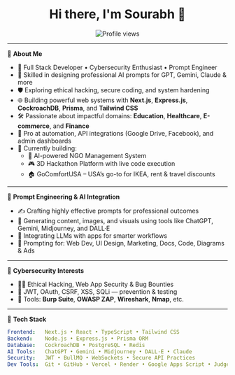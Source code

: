 <h1 align="center">Hi there, I'm Sourabh 👋</h1>
<p align="center">
  <img src="https://komarev.com/ghpvc/?username=raj9661&style=flat-square&color=blue" alt="Profile views"/>
</p>

---

🎯 **About Me**
- 🧠 Full Stack Developer • Cybersecurity Enthusiast • Prompt Engineer  
- 🤖 Skilled in designing professional AI prompts for GPT, Gemini, Claude & more  
- 🛡️ Exploring ethical hacking, secure coding, and system hardening  
- 🌐 Building powerful web systems with **Next.js**, **Express.js**, **CockroachDB**, **Prisma**, and **Tailwind CSS**
- 🛠️ Passionate about impactful domains: **Education**, **Healthcare**, **E-commerce**, and **Finance**
- 🧰 Pro at automation, API integrations (Google Drive, Facebook), and admin dashboards
- 🚀 Currently building:  
  - 🧾 AI-powered NGO Management System  
  - 🎮 3D Hackathon Platform with live code execution  
  - 🏠 GoComfortUSA – USA’s go-to for IKEA, rent & travel discounts  

---

🧠 **Prompt Engineering & AI Integration**
- ✍️ Crafting highly effective prompts for professional outcomes  
- 🎨 Generating content, images, and visuals using tools like ChatGPT, Gemini, Midjourney, and DALL·E  
- 🔗 Integrating LLMs with apps for smarter workflows  
- 🧠 Prompting for: Web Dev, UI Design, Marketing, Docs, Code, Diagrams & Ads

---

🔐 **Cybersecurity Interests**
- 🕵️‍♂️ Ethical Hacking, Web App Security & Bug Bounties  
- 🔐 JWT, OAuth, CSRF, XSS, SQLi — prevention & testing  
- 🧪 Tools: **Burp Suite**, **OWASP ZAP**, **Wireshark**, **Nmap**, etc.

---

🧰 **Tech Stack**

```yaml
Frontend:   Next.js • React • TypeScript • Tailwind CSS
Backend:    Node.js • Express.js • Prisma ORM
Database:   CockroachDB • PostgreSQL • Redis
AI Tools:   ChatGPT • Gemini • Midjourney • DALL·E • Claude
Security:   JWT • BullMQ • WebSockets • Secure API Practices
Dev Tools:  Git • GitHub • Vercel • Render • Google Apps Script • Judge0
